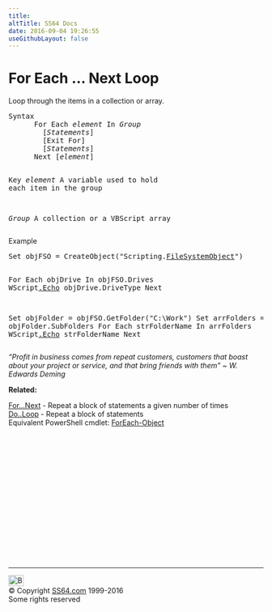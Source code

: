 ```yaml
---
title:
altTitle: SS64 Docs
date: 2016-09-04 19:26:55
useGithubLayout: false
---
```

<!-- #BeginLibraryItem "/Library/head_vb.lbi" --><!-- #EndLibraryItem --><h1>For Each ... Next Loop</h1> 
<p>Loop through the items in a collection or array.</p>
<pre>Syntax 
      For Each <i>element </i>In<i> Group</i>
        [<i>Statements</i>]
        [Exit For]
        [<i>Statements</i>]
      Next [<i>element</i>]

Key
   <i>element</i>     A variable<span class="code"></span> used to hold each item in the group

   <i>Group</i>       A collection or a VBScript array
</pre>
<p>Example</p>
<pre>Set objFSO = CreateObject("Scripting.<a href="filesystemobject.html">FileSystemObject</a>")

For Each objDrive In objFSO.Drives
  WScript<a href="echo.html">.Echo</a> objDrive.DriveType
Next

Set objFolder = objFSO.GetFolder("C:\Work")
Set arrFolders = objFolder.SubFolders
For Each strFolderName In arrFolders
  WScript<a href="echo.html">.Echo</a> strFolderName
Next</pre>
<p class="quote"><i>“Profit in business comes from repeat customers, customers that boast about your project or service, and that bring friends with them” ~ W. Edwards Deming</i></p>
<p><b>Related:</b></p>
<p><a href="for.html">For...Next</a> - Repeat a block of statements a given number of times<br>  
<a href="do.html">Do..Loop</a> - Repeat a block of statements<br>
Equivalent PowerShell cmdlet: <a href="../ps/foreach-object.html">ForEach-Object</a> </p><!-- #BeginLibraryItem "/Library/foot_vb.lbi" --><p>
<!-- VB300 -->
<ins class="adsbygoogle" style="display:inline-block;width:300px;height:250px" data-ad-client="ca-pub-6140977852749469" data-ad-slot="1683739502"></ins>
<script>
(adsbygoogle = window.adsbygoogle || []).push({});
</script></p>
<hr>
<div id="bl" class="footer"><a href="foreach.html#"><img src="../images/top.png" width="30" height="22" alt="Back to the Top"></a></div>
<div id="br" class="footer, tagline">© Copyright <a href="../index.html">SS64.com</a> 1999-2016<br>
Some rights reserved</div><!-- #EndLibraryItem -->


